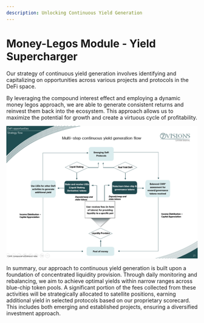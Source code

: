 ```yaml
---
description: Unlocking Continuous Yield Generation
---
```


# Money-Legos Module - Yield Supercharger

Our strategy of continuous yield generation involves identifying and capitalizing on opportunities across various projects and protocols in the DeFi space.

By leveraging the compound interest effect and employing a dynamic money legos approach, we are able to generate consistent returns and reinvest them back into the ecosystem. This approach allows us to maximize the potential for growth and create a virtuous cycle of profitability.

![](<../.gitbook/assets/image (1).png>)

In summary, our approach to continuous yield generation is built upon a foundation of concentrated liquidity provision. Through daily monitoring and rebalancing, we aim to achieve optimal yields within narrow ranges across blue-chip token pools. A significant portion of the fees collected from these activities will be strategically allocated to satellite positions, earning additional yield in selected protocols based on our proprietary scorecard. This includes both emerging and established projects, ensuring a diversified investment approach.
